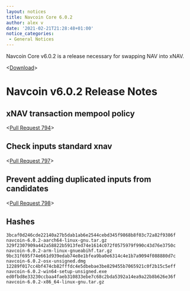 ```yaml
---
layout: notices
title: Navcoin Core 6.0.2
author: alex v
date: '2021-02-21T21:28:48+01:00'
notice_categories:
 - General Notices
---
```


Navcoin Core v6.0.2 is a release necessary for swapping NAV into xNAV.

<[Download](https://github.com/navcoin/navcoin-core/releases/6.0.2)>

<!--more-->

# Navcoin v6.0.2 Release Notes

## xNAV transaction mempool policy

<[Pull Request 794](https://github.com/navcoin/navcoin-core/pull/794)>

## Check inputs standard xnav

<[Pull Request 797](https://github.com/navcoin/navcoin-core/pull/797)>

## Prevent adding duplicated inputs from candidates

<[Pull Request 798](https://github.com/navcoin/navcoin-core/pull/798)>

## Hashes

```
3bcaf0d246cde22140a27b5dab1ab6e2544cebd345f9868b8f03c72a82f9386f  navcoin-6.0.2-aarch64-linux-gnu.tar.gz                                                     
329f2307909a442a58822b5913fed74e1614c072f0575979f990c43d76e3750c  navcoin-6.0.2-arm-linux-gnueabihf.tar.gz                                                   
9bc31f695f74e661d939edab74e8e1bfea9ba0e6314c4e1b7a9094f088880d7c  navcoin-6.0.2-osx-unsigned.dmg                                                             
12289f017cc4bf474cb82fffdc4e5dbebae3be829455b7065921c0f2b15c5eff  navcoin-6.0.2-win64-setup-unsigned.exe                                                     
ed0fbd8e33230ccbaa4faeb310833ebe7c68c2bda5392a14ea9a22b8b626e36f  navcoin-6.0.2-x86_64-linux-gnu.tar.gz 
```
